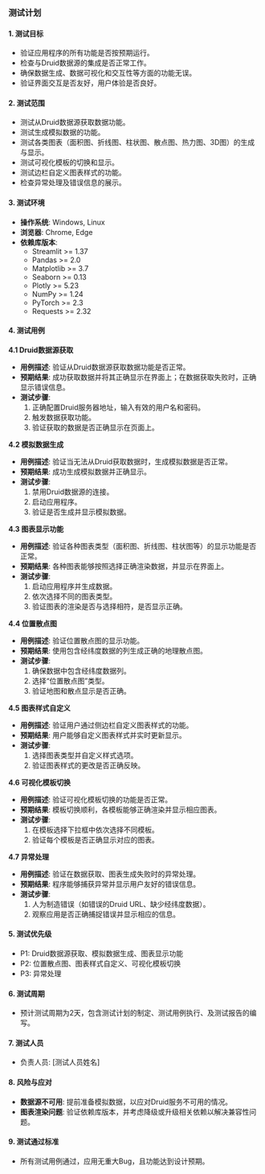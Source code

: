### 测试计划

#### 1. **测试目标**
- 验证应用程序的所有功能是否按预期运行。
- 检查与Druid数据源的集成是否正常工作。
- 确保数据生成、数据可视化和交互性等方面的功能无误。
- 验证界面交互是否友好，用户体验是否良好。

#### 2. **测试范围**
- 测试从Druid数据源获取数据功能。
- 测试生成模拟数据的功能。
- 测试各类图表（面积图、折线图、柱状图、散点图、热力图、3D图）的生成与显示。
- 测试可视化模板的切换和显示。
- 测试边栏自定义图表样式的功能。
- 检查异常处理及错误信息的展示。

#### 3. **测试环境**
- **操作系统**: Windows, Linux
- **浏览器**: Chrome, Edge
- **依赖库版本**: 
  - Streamlit >= 1.37
  - Pandas >= 2.0
  - Matplotlib >= 3.7
  - Seaborn >= 0.13
  - Plotly >= 5.23
  - NumPy >= 1.24
  - PyTorch >= 2.3
  - Requests >= 2.32

#### 4. **测试用例**

**4.1 Druid数据源获取**
- **用例描述**: 验证从Druid数据源获取数据功能是否正常。
- **预期结果**: 成功获取数据并将其正确显示在界面上；在数据获取失败时，正确显示错误信息。
- **测试步骤**:
  1. 正确配置Druid服务器地址，输入有效的用户名和密码。
  2. 触发数据获取功能。
  3. 验证获取的数据是否正确显示在页面上。

**4.2 模拟数据生成**
- **用例描述**: 验证当无法从Druid获取数据时，生成模拟数据是否正常。
- **预期结果**: 成功生成模拟数据并正确显示。
- **测试步骤**:
  1. 禁用Druid数据源的连接。
  2. 启动应用程序。
  3. 验证是否生成并显示模拟数据。

**4.3 图表显示功能**
- **用例描述**: 验证各种图表类型（面积图、折线图、柱状图等）的显示功能是否正常。
- **预期结果**: 各种图表能够按照选择正确渲染数据，并显示在界面上。
- **测试步骤**:
  1. 启动应用程序并生成数据。
  2. 依次选择不同的图表类型。
  3. 验证图表的渲染是否与选择相符，是否显示正确。

**4.4 位置散点图**
- **用例描述**: 验证位置散点图的显示功能。
- **预期结果**: 使用包含经纬度数据的列生成正确的地理散点图。
- **测试步骤**:
  1. 确保数据中包含经纬度数据列。
  2. 选择“位置散点图”类型。
  3. 验证地图和散点显示是否正确。

**4.5 图表样式自定义**
- **用例描述**: 验证用户通过侧边栏自定义图表样式的功能。
- **预期结果**: 用户能够自定义图表样式并实时更新显示。
- **测试步骤**:
  1. 选择图表类型并自定义样式选项。
  2. 验证图表样式的更改是否正确反映。

**4.6 可视化模板切换**
- **用例描述**: 验证可视化模板切换的功能是否正常。
- **预期结果**: 模板切换顺利，各模板能够正确渲染并显示相应图表。
- **测试步骤**:
  1. 在模板选择下拉框中依次选择不同模板。
  2. 验证每个模板是否正确显示对应的图表。

**4.7 异常处理**
- **用例描述**: 验证在数据获取、图表生成失败时的异常处理。
- **预期结果**: 程序能够捕获异常并显示用户友好的错误信息。
- **测试步骤**:
  1. 人为制造错误（如错误的Druid URL、缺少经纬度数据）。
  2. 观察应用是否正确捕捉错误并显示相应的信息。

#### 5. **测试优先级**
- P1: Druid数据源获取、模拟数据生成、图表显示功能
- P2: 位置散点图、图表样式自定义、可视化模板切换
- P3: 异常处理

#### 6. **测试周期**
- 预计测试周期为2天，包含测试计划的制定、测试用例执行、及测试报告的编写。

#### 7. **测试人员**
- 负责人员: [测试人员姓名]

#### 8. **风险与应对**
- **数据源不可用**: 提前准备模拟数据，以应对Druid服务不可用的情况。
- **图表渲染问题**: 验证依赖库版本，并考虑降级或升级相关依赖以解决兼容性问题。

#### 9. **测试通过标准**
- 所有测试用例通过，应用无重大Bug，且功能达到设计预期。